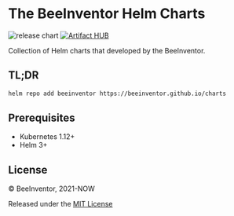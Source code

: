 # The BeeInventor Helm Charts

![release chart](https://github.com/beeinventor/charts/actions/workflows/release-chart.yaml/badge.svg)
[![Artifact HUB](https://img.shields.io/endpoint?url=https://artifacthub.io/badge/repository/nsq)](https://artifacthub.io/packages/search?repo=nsq)

Collection of Helm charts that developed by the BeeInventor.

## TL;DR

```sh
helm repo add beeinventor https://beeinventor.github.io/charts
```

## Prerequisites

- Kubernetes 1.12+
- Helm 3+

## License

© BeeInventor, 2021-NOW

Released under the [MIT License](https://github.com/beeinventor/charts/blob/master/LICENSE)
